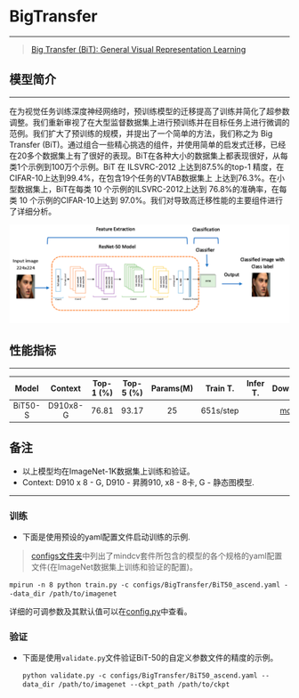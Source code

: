# BigTransfer

***
> [Big Transfer (BiT): General Visual Representation Learning](https://arxiv.org/abs/1912.11370)

## 模型简介

***
在为视觉任务训练深度神经网络时，预训练模型的迁移提高了训练并简化了超参数调整。我们重新审视了在大型监督数据集上进行预训练并在目标任务上进行微调的范例。我们扩大了预训练的规模，并提出了一个简单的方法，我们称之为 Big Transfer (BiT)。通过组合一些精心挑选的组件，并使用简单的启发式迁移，已经在20多个数据集上有了很好的表现。BiT在各种大小的数据集上都表现很好，从每类1个示例到100万个示例。BiT 在 ILSVRC-2012 上达到87.5%的top-1 精度，在CIFAR-10上达到99.4%，在包含19个任务的VTAB数据集上
上达到76.3%。在小型数据集上，BiT在每类 10 个示例的ILSVRC-2012上达到 76.8%的准确率，在每类 10 个示例的CIFAR-10上达到 97.0%。我们对导致高迁移性能的主要组件进行了详细分析。

![BiT](./BiT.png)

## 性能指标

***

|    Model     | Context  | Top-1 (%) | Top-5 (%) | Params(M) |  Train T.  |  Infer T.   |                           Download                           |                            Config                            |                             Log                              |
| :----------: | :------: | :-------: | :-------: | :-------: | :--------: | :---------: | :----------------------------------------------------------: | :----------------------------------------------------------: | :----------------------------------------------------------: |
|    BiT50-S   | D910x8-G |   76.81   |   93.17   |    25     | 651s/step  |             | [model](https://download.mindspore.cn/toolkits/mindcv/bit/BiTresnet50.ckpt) | [cfg](https://github.com/mindspore-lab/mindcv/blob/main/configs/BigTransfer/BiT50.yaml) | [log](https://github.com/mindspore-lab/mindcv/tree/main/configs/BigTransfer) |

## 备注

- 以上模型均在ImageNet-1K数据集上训练和验证。
- Context: D910 x 8 - G, D910 - 昇腾910, x8 - 8卡, G - 静态图模型.

***

### 训练

- 下面是使用预设的yaml配置文件启动训练的示例.

> [configs文件夹](../../configs)中列出了mindcv套件所包含的模型的各个规格的yaml配置文件(在ImageNet数据集上训练和验证的配置)。

  ```shell
mpirun -n 8 python train.py -c configs/BigTransfer/BiT50_ascend.yaml --data_dir /path/to/imagenet
  ```

详细的可调参数及其默认值可以在[config.py](../../config.py)中查看。

### 验证

- 下面是使用`validate.py`文件验证BiT-50的自定义参数文件的精度的示例。

  ```shell
  python validate.py -c configs/BigTransfer/BiT50_ascend.yaml --data_dir /path/to/imagenet --ckpt_path /path/to/ckpt
  ```
